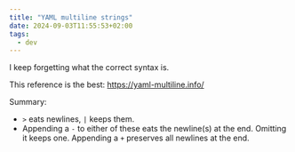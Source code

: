 ```yaml
---
title: "YAML multiline strings"
date: 2024-09-03T11:55:53+02:00
tags:
  - dev
---
```


I keep forgetting what the correct syntax is.

This reference is the best: https://yaml-multiline.info/


Summary:

- `>` eats newlines, `|` keeps them.
- Appending a `-` to either of these eats the newline(s) at the end. Omitting it
  keeps one. Appending a `+` preserves all newlines at the end.
